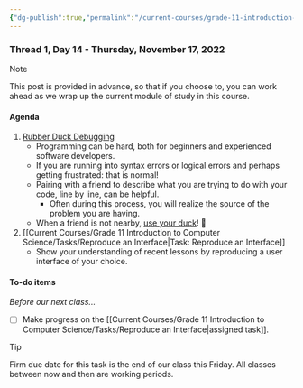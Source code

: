 ```yaml
---
{"dg-publish":true,"permalink":"/current-courses/grade-11-introduction-to-computer-science/section-2/thread-1/day-14/","dgHomeLink":false}
---
```


### Thread 1, Day 14 - Thursday, November 17, 2022

> [!NOTE]
> This post is provided in advance, so that if you choose to, you can work ahead as we wrap up the current module of study in this course.

#### Agenda
1. [Rubber Duck Debugging](https://rubberduckdebugging.com)
	- Programming can be hard, both for beginners and experienced software developers.
	- If you are running into syntax errors or logical errors and perhaps getting frustrated: that is normal!
	- Pairing with a friend to describe what you are trying to do with your code, line by line, can be helpful.
		- Often during this process, you will realize the source of the problem you are having.
	- When a friend is not nearby, [use your duck](https://rubberduckdebugging.com)! 🦆
2. [[Current Courses/Grade 11 Introduction to Computer Science/Tasks/Reproduce an Interface|Task: Reproduce an Interface]]
	- Show your understanding of recent lessons by reproducing a user interface of your choice.
	  
#### To-do items
*Before our next class...*
- [ ] Make progress on the [[Current Courses/Grade 11 Introduction to Computer Science/Tasks/Reproduce an Interface|assigned task]].

> [!TIP]
> Firm due date for this task is the end of our class this Friday.
> All classes between now and then are working periods.